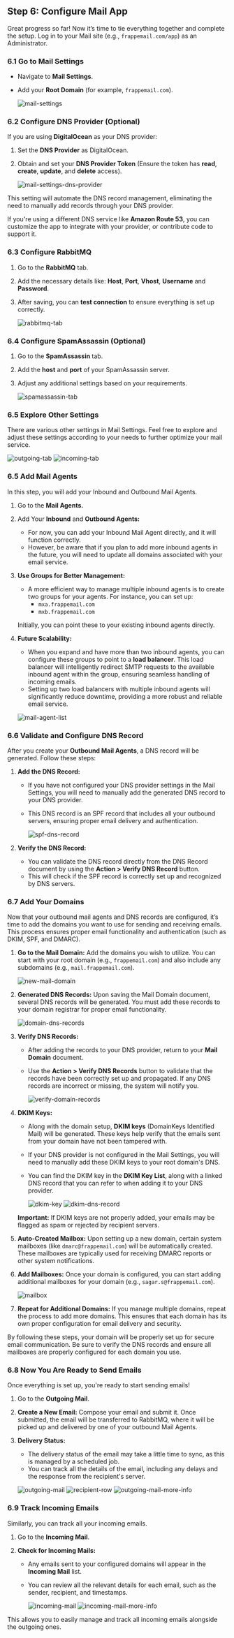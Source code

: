 ## Step 6: Configure Mail App

Great progress so far! Now it’s time to tie everything together and complete the setup. Log in to your Mail site (e.g., `frappemail.com/app`) as an Administrator.

### 6.1 Go to Mail Settings

- Navigate to **Mail Settings**.
- Add your **Root Domain** (for example, `frappemail.com`).

  ![mail-settings](screenshots/6-mail-settings.png)

### 6.2 Configure DNS Provider (Optional)

If you are using **DigitalOcean** as your DNS provider:

1. Set the **DNS Provider** as DigitalOcean.
2. Obtain and set your **DNS Provider Token** (Ensure the token has **read**, **create**, **update**, and **delete** access).

   ![mail-settings-dns-provider](screenshots/6-mail-settings-dns-provider.png)

This setting will automate the DNS record management, eliminating the need to manually add records through your DNS provider.

If you're using a different DNS service like **Amazon Route 53**, you can customize the app to integrate with your provider, or contribute code to support it.

### 6.3 Configure RabbitMQ

1. Go to the **RabbitMQ** tab.
2. Add the necessary details like: **Host**, **Port**, **Vhost**, **Username** and **Password**.
3. After saving, you can **test connection** to ensure everything is set up correctly.

   ![rabbitmq-tab](screenshots/6-rabbitmq-tab.png)

### 6.4 Configure SpamAssassin (Optional)

1. Go to the **SpamAssassin** tab.
2. Add the **host** and **port** of your SpamAssassin server.
3. Adjust any additional settings based on your requirements.

   ![spamassassin-tab](screenshots/6-spamassassin-tab.png)

### 6.5 Explore Other Settings

There are various other settings in Mail Settings. Feel free to explore and adjust these settings according to your needs to further optimize your mail service.

![outgoing-tab](screenshots/6-outgoing-tab.png)
![incoming-tab](screenshots/6-incoming-tab.png)

### 6.5 Add Mail Agents

In this step, you will add your Inbound and Outbound Mail Agents.

1. Go to the **Mail Agents.**

2. Add Your **Inbound** and **Outbound Agents:**

   - For now, you can add your Inbound Mail Agent directly, and it will function correctly.
   - However, be aware that if you plan to add more inbound agents in the future, you will need to update all domains associated with your email service.

3. **Use Groups for Better Management:**

   - A more efficient way to manage multiple inbound agents is to create two groups for your agents. For instance, you can set up:
     - `mxa.frappemail.com`
     - `mxb.frappemail.com`

   Initially, you can point these to your existing inbound agents directly.

4. **Future Scalability:**

   - When you expand and have more than two inbound agents, you can configure these groups to point to a **load balancer**. This load balancer will intelligently redirect SMTP requests to the available inbound agent within the group, ensuring seamless handling of incoming emails.
   - Setting up two load balancers with multiple inbound agents will significantly reduce downtime, providing a more robust and reliable email service.

   ![mail-agent-list](screenshots/6-mail-agent-list.png)

### 6.6 Validate and Configure DNS Record

After you create your **Outbound Mail Agents**, a DNS record will be generated. Follow these steps:

1. **Add the DNS Record:**

   - If you have not configured your DNS provider settings in the Mail Settings, you will need to manually add the generated DNS record to your DNS provider.
   - This DNS record is an SPF record that includes all your outbound servers, ensuring proper email delivery and authentication.

     ![spf-dns-record](screenshots/6-spf-dns-record.png)

2. **Verify the DNS Record:**
   - You can validate the DNS record directly from the DNS Record document by using the **Action > Verify DNS Record** button.
   - This will check if the SPF record is correctly set up and recognized by DNS servers.

### 6.7 Add Your Domains

Now that your outbound mail agents and DNS records are configured, it’s time to add the domains you want to use for sending and receiving emails. This process ensures proper email functionality and authentication (such as DKIM, SPF, and DMARC).

1. **Go to the Mail Domain:** Add the domains you wish to utilize. You can start with your root domain (e.g., `frappemail.com`) and also include any subdomains (e.g., `mail.frappemail.com`).

   ![new-mail-domain](screenshots/6-new-mail-domain.png)

2. **Generated DNS Records:** Upon saving the Mail Domain document, several DNS records will be generated. You must add these records to your domain registrar for proper email functionality.

   ![domain-dns-records](screenshots/6-domain-dns-records.png)

3. **Verify DNS Records:**

   - After adding the records to your DNS provider, return to your **Mail Domain** document.
   - Use the **Action > Verify DNS Records** button to validate that the records have been correctly set up and propagated. If any DNS records are incorrect or missing, the system will notify you.

     ![verify-domain-records](screenshots/6-verify-domain-records.png)

4. **DKIM Keys:**

   - Along with the domain setup, **DKIM keys** (DomainKeys Identified Mail) will be generated. These keys help verify that the emails sent from your domain have not been tampered with.
   - If your DNS provider is not configured in the Mail Settings, you will need to manually add these DKIM keys to your root domain's DNS.
   - You can find the DKIM key in the **DKIM Key List**, along with a linked DNS record that you can refer to when adding it to your DNS provider.

     ![dkim-key](screenshots/6-dkim-key.png)
     ![dkim-dns-record](screenshots/6-dkim-dns-record.png)

   **Important:** If DKIM keys are not properly added, your emails may be flagged as spam or rejected by recipient servers.

5. **Auto-Created Mailbox:** Upon setting up a new domain, certain system mailboxes (like `dmarc@frappemail.com`) will be automatically created. These mailboxes are typically used for receiving DMARC reports or other system notifications.

6. **Add Mailboxes:** Once your domain is configured, you can start adding additional mailboxes for your domain (e.g., `sagar.s@frappemail.com`).

   ![mailbox](screenshots/6-mailbox.png)

7. **Repeat for Additional Domains:** If you manage multiple domains, repeat the process to add more domains. This ensures that each domain has its own proper configuration for email delivery and security.

By following these steps, your domain will be properly set up for secure email communication. Be sure to verify the DNS records and ensure all mailboxes are properly configured for each domain you use.

### 6.8 Now You Are Ready to Send Emails

Once everything is set up, you're ready to start sending emails!

1. Go to the **Outgoing Mail**.

2. **Create a New Email:** Compose your email and submit it. Once submitted, the email will be transferred to RabbitMQ, where it will be picked up and delivered by one of your outbound Mail Agents.

3. **Delivery Status:**

   - The delivery status of the email may take a little time to sync, as this is managed by a scheduled job.
   - You can track all the details of the email, including any delays and the response from the recipient's server.

   ![outgoing-mail](screenshots/6-outgoing-mail.png)
   ![recipient-row](screenshots/6-recipient-row.png)
   ![outgoing-mail-more-info](screenshots/6-outgoing-mail-more-info.png)

### 6.9 Track Incoming Emails

Similarly, you can track all your incoming emails.

1. Go to the **Incoming Mail**.

2. **Check for Incoming Mails:**

   - Any emails sent to your configured domains will appear in the **Incoming Mail** list.
   - You can review all the relevant details for each email, such as the sender, recipient, and timestamps.

     ![incoming-mail](screenshots/6-incoming-mail.png)
     ![incoming-mail-more-info](screenshots/6-incoming-mail-more-info.png)

This allows you to easily manage and track all incoming emails alongside the outgoing ones.
